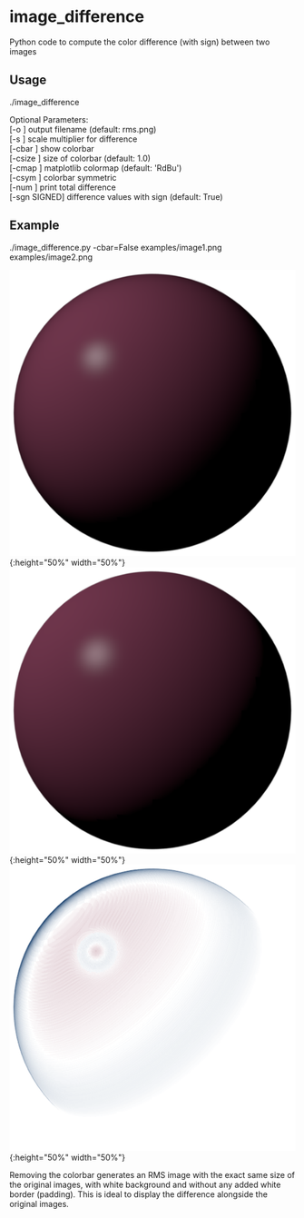 # image_difference
Python code to compute the color difference (with sign) between two images

## Usage

./image_difference <image1> <image2>  

Optional Parameters:  
	[-o <string>] output filename (default: rms.png)  
	[-s <float>] scale multiplier for difference  
	[-cbar <bool>] show colorbar  
	[-csize <float>] size of colorbar (default: 1.0)  
	[-cmap <string>] matplotlib colormap (default: 'RdBu')  
	[-csym <bool>] colorbar symmetric  
	[-num <bool>] print total difference  
	[-sgn SIGNED] difference values with sign (default: True)  

## Example

./image_difference.py -cbar=False examples/image1.png examples/image2.png  

![image1](/examples/image1.png){:height="50%" width="50%"}
![image2](/examples/image2.png){:height="50%" width="50%"}
![rms](/examples/rms.png){:height="50%" width="50%"}

Removing the colorbar generates an RMS image with the exact same size of the original images,
with white background and without any added white border (padding). This is ideal to display
the difference alongside the original images.
